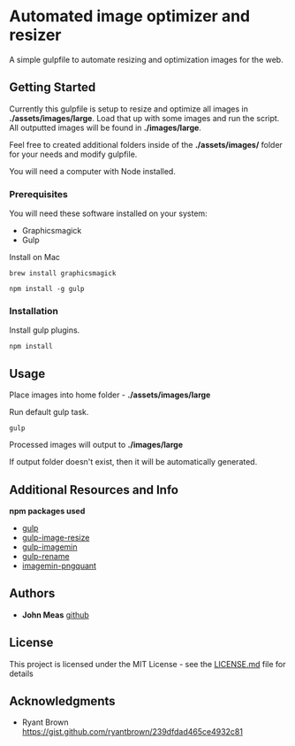 # Automated image optimizer and resizer

A simple gulpfile to automate resizing and optimization images for the web.

## Getting Started

Currently this gulpfile is setup to resize and optimize all images in **./assets/images/large**.
Load that up with some images and run the script. All outputted images will be found in **./images/large**.

Feel free to created additional folders inside of the **./assets/images/** folder for your needs and modify gulpfile.

You will need a computer with Node installed.

### Prerequisites

You will need these software installed on your system:
* Graphicsmagick
* Gulp

Install on Mac

```
brew install graphicsmagick
```
```
npm install -g gulp
```

### Installation

Install gulp plugins.

```
npm install
```

## Usage

Place images into home folder - **./assets/images/large**

Run default gulp task.

```
gulp
```
Processed images will output to **./images/large**

If output folder doesn't exist, then it will be automatically generated.

## Additional Resources and Info

**npm packages used**

* [gulp](https://gulpjs.com/)
* [gulp-image-resize](https://github.com/scalableminds/gulp-image-resize)
* [gulp-imagemin](https://github.com/sindresorhus/gulp-imagemin)
* [gulp-rename](https://github.com/hparra/gulp-rename)
* [imagemin-pngquant](https://github.com/imagemin/imagemin-pngquant)


## Authors

* **John Meas** [github](https://github.com/johnkmeas)

## License

This project is licensed under the MIT License - see the [LICENSE.md](LICENSE.md) file for details

## Acknowledgments

* Ryant Brown https://gist.github.com/ryantbrown/239dfdad465ce4932c81
